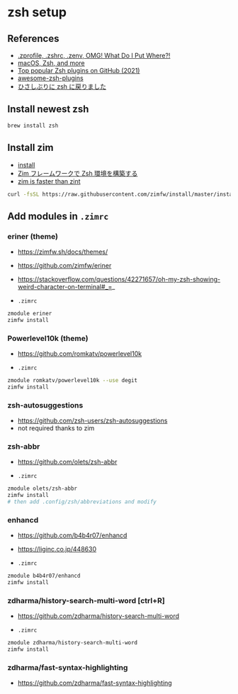 # zsh setup

## References

- [.zprofile, .zshrc, .zenv, OMG! What Do I Put Where?!](https://www.zerotohero.dev/zshell-startup-files/)
- [macOS, Zsh, and more](https://gist.github.com/Linerre/f11ad4a6a934dcf01ee8415c9457e7b2)
- [Top popular Zsh plugins on GitHub (2021)](https://safjan.com/top-popular-zsh-plugins-on-github-2021/)
- [awesome-zsh-plugins](https://project-awesome.org/unixorn/awesome-zsh-plugins)
- [ひさしぶりに zsh に戻りました](https://blog.nishimu.land/entry/2022/03/21/003009)

## Install newest zsh

```sh
brew install zsh
```

## Install zim

- [install](https://zimfw.sh/docs/install/)
- [Zim フレームワークで Zsh 環境を構築する](https://takuyatsuchida.com/build-zsh-environment-by-zim-framework/)
- [zim is faster than zint](https://www.reddit.com/r/zsh/comments/sojfbw/anyone_used_zshellzi/)

```sh
curl -fsSL https://raw.githubusercontent.com/zimfw/install/master/install.zsh | zsh
```

## Add modules in `.zimrc`

### eriner (theme)

- <https://zimfw.sh/docs/themes/>
- <https://github.com/zimfw/eriner>
- <https://stackoverflow.com/questions/42271657/oh-my-zsh-showing-weird-character-on-terminal#_=>_

- `.zimrc`

```sh
zmodule eriner
zimfw install
```

### Powerlevel10k (theme)

- <https://github.com/romkatv/powerlevel10k>

- `.zimrc`

```sh
zmodule romkatv/powerlevel10k --use degit
zimfw install
```

### zsh-autosuggestions

- <https://github.com/zsh-users/zsh-autosuggestions>
- not required thanks to zim

### zsh-abbr

- <https://github.com/olets/zsh-abbr>

- `.zimrc`

```sh
zmodule olets/zsh-abbr
zimfw install
# then add .config/zsh/abbreviations and modify
```

### enhancd

- <https://github.com/b4b4r07/enhancd>
- <https://liginc.co.jp/448630>

- `.zimrc`

```sh
zmodule b4b4r07/enhancd
zimfw install
```

### zdharma/history-search-multi-word [ctrl+R]

- <https://github.com/zdharma/history-search-multi-word>

- `.zimrc`

```sh
zmodule zdharma/history-search-multi-word
zimfw install
```

### zdharma/fast-syntax-highlighting

- <https://github.com/zdharma/fast-syntax-highlighting>
